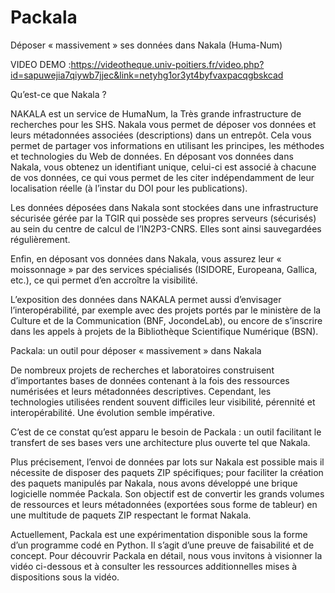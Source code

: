 # Packala
 Déposer « massivement » ses données dans Nakala (Huma-Num)
 
 VIDEO DEMO :https://videotheque.univ-poitiers.fr/video.php?id=sapuwejia7qiywb7jjec&link=netyhg1or3yt4byfvaxpacqgbskcad
 
 Qu’est-ce que Nakala ?

NAKALA est un service de HumaNum, la Très grande infrastructure de recherches pour les SHS. Nakala vous permet de déposer vos données et leurs métadonnées associées (descriptions) dans un entrepôt. Cela vous permet de partager vos informations en utilisant les principes, les méthodes et technologies du Web de données. En déposant vos données dans Nakala, vous obtenez un identifiant unique, celui-ci est associé à chacune de vos données, ce qui vous permet de les citer indépendamment de leur localisation réelle (à l’instar du DOI pour les publications).

Les données déposées dans Nakala sont stockées dans une infrastructure sécurisée gérée par la TGIR qui possède ses propres serveurs (sécurisés) au sein du centre de calcul de l’IN2P3-CNRS. Elles sont ainsi sauvegardées régulièrement.

Enfin, en déposant vos données dans Nakala, vous assurez leur « moissonnage » par des services spécialisés (ISIDORE, Europeana, Gallica, etc.), ce qui permet d’en accroître la visibilité.

L’exposition des données dans NAKALA permet aussi d’envisager l’interopérabilité, par exemple avec des projets portés par le ministère de la Culture et de la Communication (BNF, JocondeLab), ou encore de s’inscrire dans les appels à projets de la Bibliothèque Scientifique Numérique (BSN).

Packala: un outil pour déposer « massivement » dans Nakala

De nombreux projets de recherches et laboratoires construisent d’importantes bases de données contenant à la fois des ressources numérisées et leurs métadonnées descriptives. Cependant, les technologies utilisées rendent souvent difficiles leur visibilité, pérennité et interopérabilité. Une évolution semble impérative.

C’est de ce constat qu’est apparu le besoin de Packala : un outil facilitant le transfert de ses bases vers une architecture plus ouverte tel que Nakala.

Plus précisement, l’envoi de données par lots sur Nakala est possible mais il nécessite de disposer des paquets ZIP spécifiques; pour faciliter la création des paquets manipulés par Nakala, nous avons développé une brique logicielle nommée Packala. Son objectif est de convertir les grands volumes de ressources et leurs métadonnées (exportées sous forme de tableur) en une multitude de paquets ZIP respectant le format Nakala.

Actuellement, Packala est une expérimentation disponible sous la forme d’un programme codé en Python. Il s’agit d’une preuve de faisabilité et de concept. Pour découvrir Packala en détail, nous vous invitons à visionner la vidéo ci-dessous et à consulter les ressources additionnelles mises à dispositions sous la vidéo.
